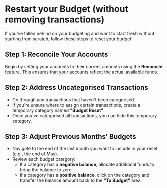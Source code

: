 # Restart your Budget (without removing transactions)

If you've fallen behind on your budgeting and want to start fresh without starting from scratch, follow these steps to reset your budget:

## Step 1: Reconcile Your Accounts

Begin by setting your accounts to their current amounts using the **Reconcile** feature. This ensures that your accounts reflect the actual available funds.

## Step 2: Address Uncategorised Transactions

- Go through any transactions that haven't been categorised.
- If you're unsure where to assign certain transactions, create a temporary category named **"Budget Reset"**.
- Once you've categorised all transactions, you can hide this temporary category.

## Step 3: Adjust Previous Months' Budgets

- Navigate to the end of the last month you want to include in your reset (e.g., the end of May).
- Review each budget category:
  - If a category has a **negative balance**, allocate additional funds to bring the balance to zero.
  - If a category has a **positive balance**, click on the category and transfer the balance amount back to the **"To Budget"** area.
